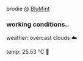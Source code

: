 brodie @ [BluMint](https://www.linkedin.com/company/blumint-io/)

<!--weather_start-->
### working conditions..

weather: overcast clouds ☁️

temp: 25.53 °C 🥶

<!--weather_end-->
